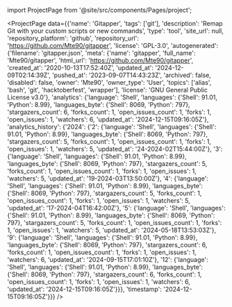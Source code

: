 
import ProjectPage from '@site/src/components/Pages/project';

<ProjectPage
    data={{'name': 'Gitapper', 'tags': ['git'], 'description': 'Remap Git with your custom scripts or new commands', 'type': 'tool', 'site_url': null, 'repository_platform': 'github', 'repository_url': 'https://github.com/Mte90/gitapper', 'license': 'GPL-3.0', 'autogenerated': {'filename': 'gitapper.json', 'meta': {'name': 'gitapper', 'full_name': 'Mte90/gitapper', 'html_url': 'https://github.com/Mte90/gitapper', 'created_at': '2020-10-13T17:52:40Z', 'updated_at': '2024-12-09T02:14:39Z', 'pushed_at': '2023-09-07T14:43:23Z', 'archived': false, 'disabled': false, 'owner': 'Mte90', 'owner_type': 'User', 'topics': ['alias', 'bash', 'git', 'hacktoberfest', 'wrapper'], 'license': 'GNU General Public License v3.0'}, 'analytics': {'language': 'Shell', 'languages': {'Shell': 91.01, 'Python': 8.99}, 'languages_byte': {'Shell': 8069, 'Python': 797}, 'stargazers_count': 6, 'forks_count': 1, 'open_issues_count': 1, 'forks': 1, 'open_issues': 1, 'watchers': 6, 'updated_at': '2024-12-15T09:16:05Z'}, 'analytics_history': {'2024': {'2': {'language': 'Shell', 'languages': {'Shell': 91.01, 'Python': 8.99}, 'languages_byte': {'Shell': 8069, 'Python': 797}, 'stargazers_count': 5, 'forks_count': 1, 'open_issues_count': 1, 'forks': 1, 'open_issues': 1, 'watchers': 5, 'updated_at': '24-2024-02T15:44:00Z'}, '3': {'language': 'Shell', 'languages': {'Shell': 91.01, 'Python': 8.99}, 'languages_byte': {'Shell': 8069, 'Python': 797}, 'stargazers_count': 5, 'forks_count': 1, 'open_issues_count': 1, 'forks': 1, 'open_issues': 1, 'watchers': 5, 'updated_at': '19-2024-03T13:50:00Z'}, '4': {'language': 'Shell', 'languages': {'Shell': 91.01, 'Python': 8.99}, 'languages_byte': {'Shell': 8069, 'Python': 797}, 'stargazers_count': 5, 'forks_count': 1, 'open_issues_count': 1, 'forks': 1, 'open_issues': 1, 'watchers': 5, 'updated_at': '17-2024-04T16:42:00Z'}, '5': {'language': 'Shell', 'languages': {'Shell': 91.01, 'Python': 8.99}, 'languages_byte': {'Shell': 8069, 'Python': 797}, 'stargazers_count': 5, 'forks_count': 1, 'open_issues_count': 1, 'forks': 1, 'open_issues': 1, 'watchers': 5, 'updated_at': '2024-05-18T13:53:03Z'}, '9': {'language': 'Shell', 'languages': {'Shell': 91.01, 'Python': 8.99}, 'languages_byte': {'Shell': 8069, 'Python': 797}, 'stargazers_count': 6, 'forks_count': 1, 'open_issues_count': 1, 'forks': 1, 'open_issues': 1, 'watchers': 6, 'updated_at': '2024-09-15T17:01:10Z'}, '12': {'language': 'Shell', 'languages': {'Shell': 91.01, 'Python': 8.99}, 'languages_byte': {'Shell': 8069, 'Python': 797}, 'stargazers_count': 6, 'forks_count': 1, 'open_issues_count': 1, 'forks': 1, 'open_issues': 1, 'watchers': 6, 'updated_at': '2024-12-15T09:16:05Z'}}}, 'timestamp': '2024-12-15T09:16:05Z'}}}
/>
